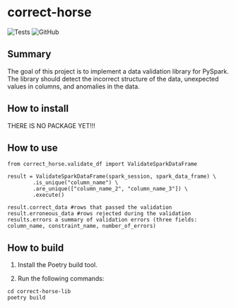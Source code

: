 # correct-horse

![Tests](https://github.com/mikulskibartosz/correct-horse/workflows/Tests/badge.svg)
![GitHub](https://img.shields.io/github/license/mikulskibartosz/correct-horse)

## Summary

The goal of this project is to implement a data validation library for PySpark. The library should detect the incorrect structure of the data, unexpected values in columns, and anomalies in the data.

## How to install

THERE IS NO PACKAGE YET!!!

## How to use

```
from correct_horse.validate_df import ValidateSparkDataFrame

result = ValidateSparkDataFrame(spark_session, spark_data_frame) \
        .is_unique("column_name") \
        .are_unique(["column_name_2", "column_name_3"]) \
        .execute()

result.correct_data #rows that passed the validation
result.erroneous_data #rows rejected during the validation
results.errors a summary of validation errors (three fields: column_name, constraint_name, number_of_errors)
```

## How to build

1. Install the Poetry build tool.

2. Run the following commands:

```
cd correct-horse-lib
poetry build
```
